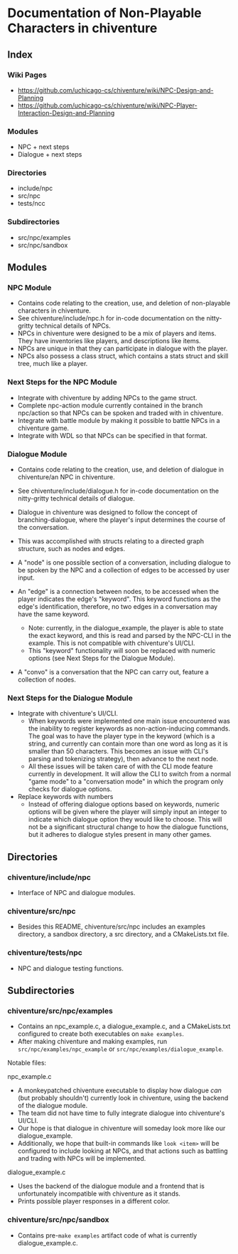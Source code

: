 # Documentation of Non-Playable Characters in chiventure

## Index

### Wiki Pages
- https://github.com/uchicago-cs/chiventure/wiki/NPC-Design-and-Planning
- https://github.com/uchicago-cs/chiventure/wiki/NPC-Player-Interaction-Design-and-Planning
### Modules
- NPC + next steps
- Dialogue + next steps
### Directories
- include/npc
- src/npc
- tests/ncc
### Subdirectories
- src/npc/examples
- src/npc/sandbox

## Modules

### NPC Module
- Contains code relating to the creation, use, and deletion of non-playable characters in chiventure.
- See chiventure/include/npc.h for in-code documentation on the nitty-gritty technical details of NPCs.
- NPCs in chiventure were designed to be a mix of players and items. They have inventories like players, and descriptions like items.
- NPCs are unique in that they can participate in dialogue with the player.
- NPCs also possess a class struct, which contains a stats struct and skill tree, much like a player.

### Next Steps for the NPC Module
- Integrate with chiventure by adding NPCs to the game struct.
- Complete npc-action module currently contained in the branch npc/action so that NPCs can be spoken and traded with in chiventure.
- Integrate with battle module by making it possible to battle NPCs in a chiventure game.
- Integrate with WDL so that NPCs can be specified in that format.

### Dialogue Module
- Contains code relating to the creation, use, and deletion of dialogue in chiventure/an NPC in chiventure.
- See chiventure/include/dialogue.h for in-code documentation on the nitty-gritty technical details of dialogue.
- Dialogue in chiventure was designed to follow the concept of branching-dialogue, where the player's input determines the course of the conversation.
- This was accomplished with structs relating to a directed graph structure, such as nodes and edges.
- A "node" is one possible section of a conversation, including dialogue to be spoken by the NPC and a collection of edges to be accessed by user input.
- An "edge" is a connection between nodes, to be accessed when the player indicates the edge's "keyword". This keyword functions as the edge's identification, therefore, no two edges in a conversation may have the same keyword.
    - Note: currently, in the dialogue_example, the player is able to state the exact keyword, and this is read and parsed by the NPC-CLI in the example. This is not compatible with chiventure's UI/CLI.
    - This "keyword" functionality will soon be replaced with numeric options (see Next Steps for the Dialogue Module).

- A "convo" is a conversation that the NPC can carry out, feature a collection of nodes.

### Next Steps for the Dialogue Module
- Integrate with chiventure's UI/CLI.
    - When keywords were implemented one main issue encountered was the inability to register keywords as non-action-inducing commands. The goal was to have the player type in the keyword (which is a string, and currently can contain more than one word as long as it is smaller than 50 characters. This becomes an issue with CLI's parsing and tokenizing strategy), then advance to the next node.
    - All these issues will be taken care of with the CLI mode feature currently in development. It will allow the CLI to switch from a normal "game mode" to a "conversation mode" in which the program only checks for dialogue options.
- Replace keywords with numbers
    - Instead of offering dialogue options based on keywords, numeric options will be given where the player will simply input an integer to indicate which dialogue option they would like to choose. This will not be a significant structural change to how the dialogue functions, but it adheres to dialogue styles present in many other games.

## Directories

### chiventure/include/npc
- Interface of NPC and dialogue modules.

### chiventure/src/npc
- Besides this README, chiventure/src/npc includes an examples directory, a sandbox directory, a src directory, and a CMakeLists.txt file.

### chiventure/tests/npc
- NPC and dialogue testing functions.

## Subdirectories

### chiventure/src/npc/examples
- Contains an npc_example.c, a dialogue_example.c, and a CMakeLists.txt configured to create both executables on `make examples`.
- After making chiventure and making examples, run `src/npc/examples/npc_example` or `src/npc/examples/dialogue_example`.

Notable files:

npc_example.c
- A monkeypatched chiventure executable to display how dialogue *can* (but probably shouldn't) currently look in chiventure, using the backend of the dialogue module. 
- The team did not have time to fully integrate dialogue into chiventure's UI/CLI.
- Our hope is that dialogue in chiventure will someday look more like our dialogue_example.
- Additionally, we hope that built-in commands like `look <item>` will be configured to include looking at NPCs, and that actions such as battling and trading with NPCs will be implemented.

dialogue_example.c
- Uses the backend of the dialogue module and a frontend that is unfortunately incompatible with chiventure as it stands.
- Prints possible player responses in a different color.

### chiventure/src/npc/sandbox
- Contains pre-`make examples` artifact code of what is currently dialogue_example.c.
